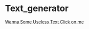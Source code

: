 # Text_generator

[Wanna Some Useless Text Click on me](https://uselesstext-generator.netlify.app/)
